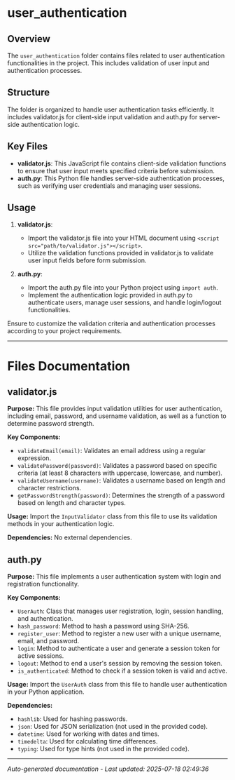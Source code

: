# user_authentication

## Overview
The `user_authentication` folder contains files related to user authentication functionalities in the project. This includes validation of user input and authentication processes.

## Structure
The folder is organized to handle user authentication tasks efficiently. It includes validator.js for client-side input validation and auth.py for server-side authentication logic.

## Key Files
- **validator.js**: This JavaScript file contains client-side validation functions to ensure that user input meets specified criteria before submission.
- **auth.py**: This Python file handles server-side authentication processes, such as verifying user credentials and managing user sessions.

## Usage
1. **validator.js**:
   - Import the validator.js file into your HTML document using `<script src="path/to/validator.js"></script>`.
   - Utilize the validation functions provided in validator.js to validate user input fields before form submission.

2. **auth.py**:
   - Import the auth.py file into your Python project using `import auth`.
   - Implement the authentication logic provided in auth.py to authenticate users, manage user sessions, and handle login/logout functionalities.

Ensure to customize the validation criteria and authentication processes according to your project requirements.

---

# Files Documentation

## validator.js

**Purpose:** This file provides input validation utilities for user authentication, including email, password, and username validation, as well as a function to determine password strength.

**Key Components:**
- `validateEmail(email)`: Validates an email address using a regular expression.
- `validatePassword(password)`: Validates a password based on specific criteria (at least 8 characters with uppercase, lowercase, and number).
- `validateUsername(username)`: Validates a username based on length and character restrictions.
- `getPasswordStrength(password)`: Determines the strength of a password based on length and character types.

**Usage:** Import the `InputValidator` class from this file to use its validation methods in your authentication logic.

**Dependencies:** No external dependencies.

## auth.py

**Purpose:** This file implements a user authentication system with login and registration functionality.

**Key Components:**
- `UserAuth`: Class that manages user registration, login, session handling, and authentication.
- `hash_password`: Method to hash a password using SHA-256.
- `register_user`: Method to register a new user with a unique username, email, and password.
- `login`: Method to authenticate a user and generate a session token for active sessions.
- `logout`: Method to end a user's session by removing the session token.
- `is_authenticated`: Method to check if a session token is valid and active.

**Usage:** Import the `UserAuth` class from this file to handle user authentication in your Python application.

**Dependencies:**
- `hashlib`: Used for hashing passwords.
- `json`: Used for JSON serialization (not used in the provided code).
- `datetime`: Used for working with dates and times.
- `timedelta`: Used for calculating time differences.
- `typing`: Used for type hints (not used in the provided code).

---
*Auto-generated documentation - Last updated: 2025-07-18 02:49:36*
